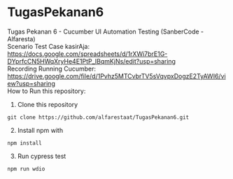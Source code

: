# TugasPekanan6
Tugas Pekanan 6 - Cucumber UI Automation Testing (SanberCode - Alfaresta)
<br>
Scenario Test Case kasirAja: https://docs.google.com/spreadsheets/d/1rXWi7brE1G-DYprfcCN5HWqXryHe4E1PtP_IBqmKjNs/edit?usp=sharing
<br>
Recording Running Cucumber: https://drive.google.com/file/d/1Pvhz5MTCvbrTV5sVqvpxDogzE2TyAWI6/view?usp=sharing
<br>
How to Run this repository:
1. Clone this repository
```
git clone https://github.com/alfarestaat/TugasPekanan6.git
```
2. Install npm with
```
npm install
```
3. Run cypress test
```
npm run wdio
```